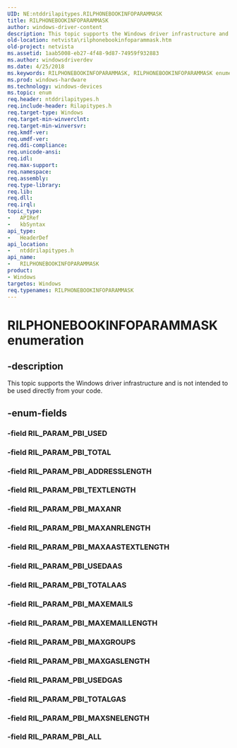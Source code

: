 ```yaml
---
UID: NE:ntddrilapitypes.RILPHONEBOOKINFOPARAMMASK
title: RILPHONEBOOKINFOPARAMMASK
author: windows-driver-content
description: This topic supports the Windows driver infrastructure and is not intended to be used directly from your code.
old-location: netvista\rilphonebookinfoparammask.htm
old-project: netvista
ms.assetid: 1aab5008-eb27-4f48-9d87-74959f932883
ms.author: windowsdriverdev
ms.date: 4/25/2018
ms.keywords: RILPHONEBOOKINFOPARAMMASK, RILPHONEBOOKINFOPARAMMASK enumeration [Network Drivers Starting with Windows Vista], RIL_PARAM_PBI_ADDRESSLENGTH, RIL_PARAM_PBI_ALL, RIL_PARAM_PBI_MAXAASTEXTLENGTH, RIL_PARAM_PBI_MAXANR, RIL_PARAM_PBI_MAXANRLENGTH, RIL_PARAM_PBI_MAXEMAILLENGTH, RIL_PARAM_PBI_MAXEMAILS, RIL_PARAM_PBI_MAXGASLENGTH, RIL_PARAM_PBI_MAXGROUPS, RIL_PARAM_PBI_MAXSNELENGTH, RIL_PARAM_PBI_TEXTLENGTH, RIL_PARAM_PBI_TOTAL, RIL_PARAM_PBI_TOTALAAS, RIL_PARAM_PBI_TOTALGAS, RIL_PARAM_PBI_USEDAAS, RIL_PARAM_PBI_USEDGAS, netvista.rilphonebookinfoparammask, ntddrilapitypes/RILPHONEBOOKINFOPARAMMASK, ntddrilapitypes/RIL_PARAM_PBI_ADDRESSLENGTH, ntddrilapitypes/RIL_PARAM_PBI_ALL, ntddrilapitypes/RIL_PARAM_PBI_MAXAASTEXTLENGTH, ntddrilapitypes/RIL_PARAM_PBI_MAXANR, ntddrilapitypes/RIL_PARAM_PBI_MAXANRLENGTH, ntddrilapitypes/RIL_PARAM_PBI_MAXEMAILLENGTH, ntddrilapitypes/RIL_PARAM_PBI_MAXEMAILS, ntddrilapitypes/RIL_PARAM_PBI_MAXGASLENGTH, ntddrilapitypes/RIL_PARAM_PBI_MAXGROUPS, ntddrilapitypes/RIL_PARAM_PBI_MAXSNELENGTH, ntddrilapitypes/RIL_PARAM_PBI_TEXTLENGTH, ntddrilapitypes/RIL_PARAM_PBI_TOTAL, ntddrilapitypes/RIL_PARAM_PBI_TOTALAAS, ntddrilapitypes/RIL_PARAM_PBI_TOTALGAS, ntddrilapitypes/RIL_PARAM_PBI_USEDAAS, ntddrilapitypes/RIL_PARAM_PBI_USEDGAS
ms.prod: windows-hardware
ms.technology: windows-devices
ms.topic: enum
req.header: ntddrilapitypes.h
req.include-header: Rilapitypes.h
req.target-type: Windows
req.target-min-winverclnt: 
req.target-min-winversvr: 
req.kmdf-ver: 
req.umdf-ver: 
req.ddi-compliance: 
req.unicode-ansi: 
req.idl: 
req.max-support: 
req.namespace: 
req.assembly: 
req.type-library: 
req.lib: 
req.dll: 
req.irql: 
topic_type:
-	APIRef
-	kbSyntax
api_type:
-	HeaderDef
api_location:
-	ntddrilapitypes.h
api_name:
-	RILPHONEBOOKINFOPARAMMASK
product:
- Windows
targetos: Windows
req.typenames: RILPHONEBOOKINFOPARAMMASK
---
```


# RILPHONEBOOKINFOPARAMMASK enumeration


## -description


This topic supports the Windows driver infrastructure and is not intended to be used directly from your code.


## -enum-fields




### -field RIL_PARAM_PBI_USED


### -field RIL_PARAM_PBI_TOTAL


### -field RIL_PARAM_PBI_ADDRESSLENGTH


### -field RIL_PARAM_PBI_TEXTLENGTH


### -field RIL_PARAM_PBI_MAXANR


### -field RIL_PARAM_PBI_MAXANRLENGTH


### -field RIL_PARAM_PBI_MAXAASTEXTLENGTH


### -field RIL_PARAM_PBI_USEDAAS


### -field RIL_PARAM_PBI_TOTALAAS


### -field RIL_PARAM_PBI_MAXEMAILS


### -field RIL_PARAM_PBI_MAXEMAILLENGTH


### -field RIL_PARAM_PBI_MAXGROUPS


### -field RIL_PARAM_PBI_MAXGASLENGTH


### -field RIL_PARAM_PBI_USEDGAS


### -field RIL_PARAM_PBI_TOTALGAS


### -field RIL_PARAM_PBI_MAXSNELENGTH


### -field RIL_PARAM_PBI_ALL

